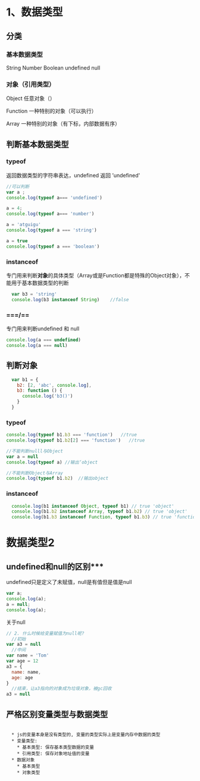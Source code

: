 # 1、数据类型

## 分类

### 基本数据类型

String Number Boolean undefined null

### 对象（引用类型）

Object  任意对象（）

Function     一种特别的对象（可以执行）

Array   一种特别的对象（有下标，内部数据有序）

## 判断基本数据类型

### typeof   

返回数据类型的字符串表达，undefined 返回 ’undefined'

```js
//可以判断
var a ;
console.log(typeof a=== 'undefined')

a = 4;
console.log(typeof a=== 'number')

a = 'atguigu'
console.log(typeof a === 'string')

a = true
console.log(typeof a === 'boolean')

```

### instanceof

专门用来判断**对象**的具体类型（Array或是Function都是特殊的Object对象），不能用于基本数据类型的判断

```js
  var b3 = 'string'
  console.log(b3 instanceof String)    //false
```

### ===/==

专门用来判断undefined 和 null

```js
console.log(a === undefined)
console.log(a === null)
```

## 判断对象

```js
  var b1 = {
    b2: [2, 'abc', console.log],
    b3: function () {
      console.log('b3()')
    }
  }
```

### typeof

```js
console.log(typeof b1.b3 === 'function')   //true
console.log(typeof b1.b2[2] === 'function')   //true

//不能判断nulll与Object
var a = null
console.log(typeof a) //输出‘object

//不能判断Object与Array
console.log(typeof b1.b2)  //输出object
```

### instanceof

```js
  console.log(b1 instanceof Object, typeof b1) // true 'object'
  console.log(b1.b2 instanceof Array, typeof b1.b2) // true 'object'   typeof不能判断array
  console.log(b1.b3 instanceof Function, typeof b1.b3) // true 'function'
```

# 数据类型2

## undefined和null的区别***

undefined只是定义了未赋值，null是有值但是值是null

```js
var a;
console.log(a);
a = null;
console.log(a);
```

关于null

```js
// 2. 什么时候给变量赋值为null呢?
  //初始
var a3 = null
  //中间
var name = 'Tom'
var age = 12
a3 = {
  name: name,
  age: age
}
  //结束，让a3指向的对象成为垃圾对象，被gc回收
a3 = null
```

##  严格区别变量类型与数据类型

```

  * js的变量本身是没有类型的, 变量的类型实际上是变量内存中数据的类型
  * 变量类型:
    * 基本类型: 保存基本类型数据的变量
    * 引用类型: 保存对象地址值的变量
  * 数据对象
    * 基本类型
    * 对象类型
```